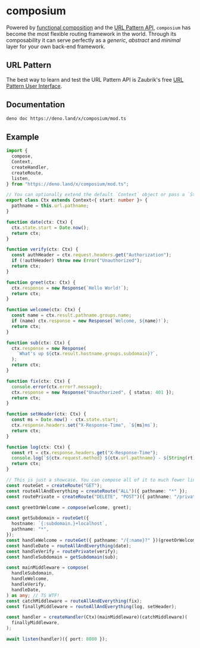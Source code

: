 # composium

Powered by
[functional composition](https://en.wikipedia.org/wiki/Function_composition) and
the
[URL Pattern API](https://developer.mozilla.org/en-US/docs/Web/API/URL_Pattern_API),
`composium` has become the most flexible routing framework in the world. Through
its composability it can serve perfectly as a _generic_, _abstract_ and
_minimal_ layer for your own back-end framework.

## URL Pattern

The best way to learn and test the URL Pattern API is Zaubrik's free
[URL Pattern User Interface](https://dev.zaubrik.com/url-pattern/).

## Documentation

```bash
deno doc https://deno.land/x/composium/mod.ts
```

## Example

```ts
import {
  compose,
  Context,
  createHandler,
  createRoute,
  listen,
} from "https://deno.land/x/composium/mod.ts";

// You can optionally extend the default `Context` object or pass a `State` type.
export class Ctx extends Context<{ start: number }> {
  pathname = this.url.pathname;
}

function date(ctx: Ctx) {
  ctx.state.start = Date.now();
  return ctx;
}

function verify(ctx: Ctx) {
  const authHeader = ctx.request.headers.get("Authorization");
  if (!authHeader) throw new Error("Unauthorized");
  return ctx;
}

function greet(ctx: Ctx) {
  ctx.response = new Response(`Hello World!`);
  return ctx;
}

function welcome(ctx: Ctx) {
  const name = ctx.result.pathname.groups.name;
  if (name) ctx.response = new Response(`Welcome, ${name}!`);
  return ctx;
}

function sub(ctx: Ctx) {
  ctx.response = new Response(
    `What's up ${ctx.result.hostname.groups.subdomain}?`,
  );
  return ctx;
}

function fix(ctx: Ctx) {
  console.error(ctx.error?.message);
  ctx.response = new Response("Unauthorized", { status: 401 });
  return ctx;
}

function setHeader(ctx: Ctx) {
  const ms = Date.now() - ctx.state.start;
  ctx.response.headers.set("X-Response-Time", `${ms}ms`);
  return ctx;
}

function log(ctx: Ctx) {
  const rt = ctx.response.headers.get("X-Response-Time");
  console.log(`${ctx.request.method} ${ctx.url.pathname} - ${String(rt)}`);
  return ctx;
}

// This is just a showcase. You can compose all of it to much fewer lines of code.
const routeGet = createRoute("GET");
const routeAllAndEverything = createRoute("ALL")({ pathname: "*" });
const routePrivate = createRoute("DELETE", "POST")({ pathname: "/private/*" });

const greetOrWelcome = compose(welcome, greet);

const getSubdomain = routeGet({
  hostname: `{:subdomain.}+localhost`,
  pathname: "*",
});
const handleWelcome = routeGet({ pathname: "/{:name}?" })(greetOrWelcome);
const handleDate = routeAllAndEverything(date);
const handleVerify = routePrivate(verify);
const handleSubdomain = getSubdomain(sub);

const mainMiddleware = compose(
  handleSubdomain,
  handleWelcome,
  handleVerify,
  handleDate,
) as any; // TS WTF!
const catchMiddleware = routeAllAndEverything(fix);
const finallyMiddleware = routeAllAndEverything(log, setHeader);

const handler = createHandler(Ctx)(mainMiddleware)(catchMiddleware)(
  finallyMiddleware,
);

await listen(handler)({ port: 8080 });
```
